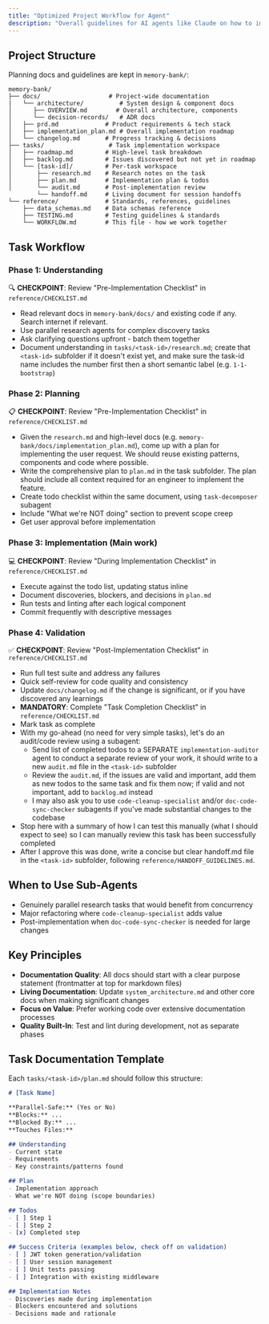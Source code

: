 ```yaml
---
title: "Optimized Project Workflow for Agent"
description: "Overall guidelines for AI agents like Claude on how to implement a task"
---
```


## Project Structure

Planning docs and guidelines are kept in `memory-bank/`:
```
memory-bank/
├── docs/                   # Project-wide documentation
|   └── architecture/          # System design & component docs
│      ├── OVERVIEW.md        # Overall architecture, components
│      └── decision-records/   # ADR docs
│   ├── prd.md             # Product requirements & tech stack
│   ├── implementation_plan.md # Overall implementation roadmap
│   └── changelog.md       # Progress tracking & decisions
├── tasks/                  # Task implementation workspace
│   ├── roadmap.md         # High-level task breakdown
│   ├── backlog.md         # Issues discovered but not yet in roadmap
│   └── [task-id]/         # Per-task workspace
│       ├── research.md    # Research notes on the task
│       ├── plan.md        # Implementation plan & todos
│       └── audit.md       # Post-implementation review
        └── handoff.md     # Living document for session handoffs
└── reference/             # Standards, references, guidelines
    ├── data_schemas.md    # Data schemas reference
    ├── TESTING.md         # Testing guidelines & standards
    └── WORKFLOW.md        # This file - how we work together
```

## Task Workflow

### Phase 1: Understanding
🔍 **CHECKPOINT**: Review "Pre-Implementation Checklist" in `reference/CHECKLIST.md`
- Read relevant docs in `memory-bank/docs/` and existing code if any. Search internet if relevant.
- Use parallel research agents for complex discovery tasks
- Ask clarifying questions upfront - batch them together
- Document understanding in `tasks/<task-id>/research.md`; create that `<task-id>` subfolder if it doesn't exist yet, and make sure the task-id name includes the number first then a short semantic label (e.g. `1-1-bootstrap`)

### Phase 2: Planning
📋 **CHECKPOINT**: Review "Pre-Implementation Checklist" in `reference/CHECKLIST.md`
- Given the `research.md` and high-level docs (e.g. `memory-bank/docs/implementation_plan.md`), come up with a plan for implementing the user request. We should reuse existing patterns, components and code where possible.
- Write the comprehensive plan to `plan.md` in the task subfolder. The plan should include all context required for an engineer to implement the feature.
- Create todo checklist within the same document, using `task-decomposer` subagent
- Include "What we're NOT doing" section to prevent scope creep
- Get user approval before implementation

### Phase 3: Implementation (Main work)
💻 **CHECKPOINT**: Review "During Implementation Checklist" in `reference/CHECKLIST.md`
- Execute against the todo list, updating status inline
- Document discoveries, blockers, and decisions in `plan.md`
- Run tests and linting after each logical component
- Commit frequently with descriptive messages

### Phase 4: Validation
✅ **CHECKPOINT**: Review "Post-Implementation Checklist" in `reference/CHECKLIST.md`
- Run full test suite and address any failures
- Quick self-review for code quality and consistency
- Update `docs/changelog.md` if the change is significant, or if you have discovered any learnings
- **MANDATORY**: Complete "Task Completion Checklist" in `reference/CHECKLIST.md`
- Mark task as complete
- With my go-ahead (no need for very simple tasks), let's do an audit/code review using a subagent:
  - Send list of completed todos to a SEPARATE `implementation-auditor` agent to conduct a separate review of your work, it should write to a new `audit.md` file in the `<task-id>` subfolder
  - Review the `audit.md`, if the issues are valid and important, add them as new todos to the same task and fix them now; if valid and not important, add to `backlog.md` instead
  - I may also ask you to use `code-cleanup-specialist` and/or `doc-code-sync-checker` subagents if you've made substantial changes to the codebase
- Stop here with a summary of how I can test this manually (what I should expect to see) so I can manually review this task has been successfully completed
- After I approve this was done, write a concise but clear handoff.md file in the `<task-id>` subfolder, following `reference/HANDOFF_GUIDELINES.md`.

## When to Use Sub-Agents

- Genuinely parallel research tasks that would benefit from concurrency
- Major refactoring where `code-cleanup-specialist` adds value
- Post-implementation when `doc-code-sync-checker` is needed for large changes

## Key Principles

- **Documentation Quality**: All docs should start with a clear purpose statement (frontmatter at top for markdown files)
- **Living Documentation**: Update `system_architecture.md` and other core docs when making significant changes
- **Focus on Value**: Prefer working code over extensive documentation processes
- **Quality Built-In**: Test and lint during development, not as separate phases

## Task Documentation Template

Each `tasks/<task-id>/plan.md` should follow this structure:

```markdown
# [Task Name]

**Parallel-Safe:** (Yes or No)
**Blocks:** ...
**Blocked By:** ...
**Touches Files:** 

## Understanding
- Current state
- Requirements
- Key constraints/patterns found

## Plan
- Implementation approach
- What we're NOT doing (scope boundaries)

## Todos
- [ ] Step 1
- [ ] Step 2
- [x] Completed step

## Success Criteria (examples below, check off on validation)
- [ ] JWT token generation/validation
- [ ] User session management
- [ ] Unit tests passing
- [ ] Integration with existing middleware

## Implementation Notes
- Discoveries made during implementation
- Blockers encountered and solutions
- Decisions made and rationale
```